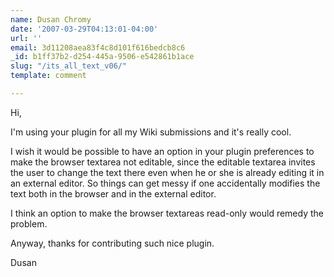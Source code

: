 ```yaml
---
name: Dusan Chromy
date: '2007-03-29T04:13:01-04:00'
url: ''
email: 3d11208aea83f4c8d101f616bedcb8c6
_id: b1ff37b2-d254-445a-9506-e542861b1ace
slug: "/its_all_text_v06/"
template: comment

---
```


Hi,

I'm using your plugin for all my Wiki submissions and it's really cool.

I wish it would be possible to have an option in your plugin preferences to make the browser textarea not editable, since the editable textarea invites the user to change the text there even when he or she is already editing it in an external editor. So things can get messy if one accidentally modifies the text both in the browser and in the external editor.

I think an option to make the browser textareas read-only would remedy the problem.

Anyway, thanks for contributing such nice plugin.

Dusan
